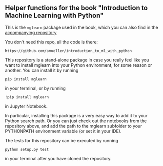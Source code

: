 ## Helper functions for the book "Introduction to Machine Learning with Python"

This is the ``mglearn`` package used in the book, which you can also find in the
[accompanying repository](
https://github.com/amueller/introduction_to_ml_with_python)

You don't need this repo, all the code is there:

    https://github.com/amueller/introduction_to_ml_with_python

This repository is a stand-alone package in case you really feel like you want to
install mglearn into your Python environment, for some reason or another. You can install it by running

    pip install mglearn

in your terminal, or by running

    !pip install mglearn

in Jupyter Notebook.

In particular, installing this package is a very easy way to add it to your Python search path.
Or you can just check out the notebooks from the repository above, and add the path to the
mglearn subfolder to your PYTHONPATH environment variable (or set it in your IDE).

The tests for this repository can be executed by running

    python setup.py test

in your terminal after you have cloned the repository.
